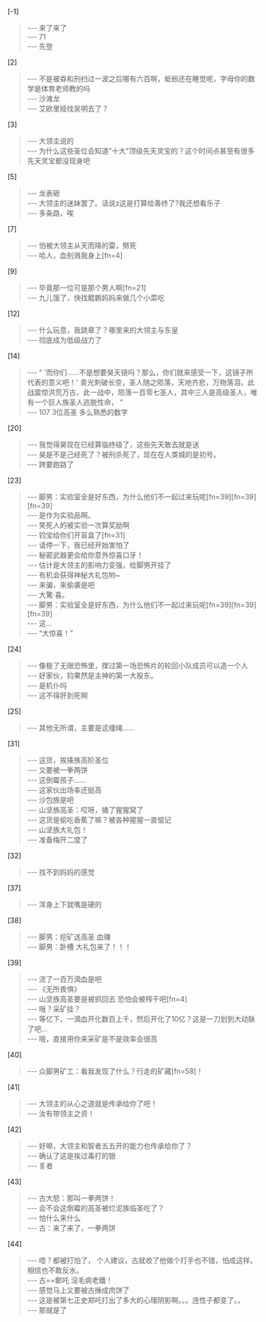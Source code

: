 
[-1] 
>--- 来了来了<br>
>--- 71<br>
>--- 先登<br>

[2] 
>--- 不是被昋和刑扫过一波之后哪有六百啊，蚯蚓还在睡觉呢，字母你的数学是体育老师教的吗<br>
>--- 沙滩龙<br>
>--- 艾欧里娅找吴明去了？<br>

[3] 
>--- 大领主说的<br>
>--- 为什么这些圣位会知道"十大"顶级先天灵宝的？这个时间点甚至有很多先天灵宝都没现身吧<br>

[5] 
>--- 龙表砸<br>
>--- 大领主的迷妹罢了。话说z这是打算给善终了?我还想看乐子<br>
>--- 多条路，唉<br>

[7] 
>--- 怕被大领主从天而降的雷，劈死<br>
>--- 哈人，血别溅我身上[fn=4]<br>

[9] 
>--- 毕竟那一位可是那个男人啊[fn=21]<br>
>--- 九儿饿了，快找鲲鹏妈妈来做几个小菜吃<br>

[12] 
>--- 什么玩意，我跳章了？哪里来的大领主与东皇<br>
>--- 彻底成为低级战力了<br>

[14] 
>--- “
'而你们……不是想要昊天镜吗？那么，你们就来感受一下，这镜子所代表的意义吧！'
青光刺破长空，圣人随之陨落，天地齐悲，万物落泪，此战震惊洪荒万古，此一战中，陨落一百零七圣人，其中三人是高级圣人，唯有一个巨人族圣人逃脱性命，
”<br>
>--- 107 3位高圣  多么熟悉的数字<br>

[20] 
>--- 我觉得昊现在已经算临终级了，这些先天敢去就是送<br>
>--- 昊是不是己经死了？被刑杀死了，现在在人类城的是初号。<br>
>--- 跨要跑路了<br>

[23] 
>--- 脚男：实验室全是好东西，为什么他们不一起过来玩呢[fn=39][fn=39][fn=39]<br>
>--- 是作为实验品啊。<br>
>--- 笑死人的被实验一次算奖励啊<br>
>--- 钧宝给你们开盲盒了[fn=31]<br>
>--- 请停一下，我已经开始害怕了<br>
>--- 秘密武器更会给你意外惊喜口牙！<br>
>--- 估计是大领主的影响力变强，给脚男开挂了<br>
>--- 有机会获得神秘大礼包哟~<br>
>--- 来骗，来偷袭是吧<br>
>--- 大驚·喜。<br>
>--- 脚男：实验室全是好东西，为什么他们不一起过来玩呢[fn=39][fn=39][fn=39]<br>
>--- 这…<br>
>--- “大惊喜！”<br>

[24] 
>--- 像极了无限恐怖里，撑过第一场恐怖片的轮回小队成员可以造一个人<br>
>--- 好家伙，钧果然是主神的第一大股东。<br>
>--- 是机仆吗<br>
>--- 这不得肝到死啊<br>

[25] 
>--- 其他无所谓，主要是这缰绳……<br>

[31] 
>--- 这货，挨揍族高阶圣位<br>
>--- 又要被一拳两饼<br>
>--- 这倒霉孩子……<br>
>--- 这家伙出场率还挺高<br>
>--- 沙包族是吧<br>
>--- 山坚族高圣：哎呀，捅了猩猩窝了<br>
>--- 这货是偷吃香蕉了嘛？被各种猩猩一直惦记<br>
>--- 山坚族大礼包！<br>
>--- 准备梅开二度了<br>

[32] 
>--- 找不到妈妈的感觉<br>

[37] 
>--- 浑身上下就嘴是硬的<br>

[38] 
>--- 脚男：挖矿送高圣 血赚<br>
>--- 脚男：卧槽 大礼包来了！！！<br>

[39] 
>--- 流了一百万滴血是吧<br>
>--- 《无所畏惧》<br>
>--- 山坚族高圣要是被抓回去 恐怕会被榨干吧[fn=4]<br>
>--- 哦？采矿挂？<br>
>--- 等亿下，一滴血开化数百上千，然后开化了10亿？这是一刀划到大动脉了吧…<br>
>--- 哦，直接用你来采矿是不是效率会很高<br>

[40] 
>--- 众脚男矿工：看我发现了什么？行走的矿藏[fn=58]！<br>

[41] 
>--- 大领主的从心之道就是传承给你了吧！<br>
>--- 汝有带领主之资！<br>

[42] 
>--- 好嘛，大领主和智者五五开的能力也传承给你了？<br>
>--- 确认了这是挨过毒打的银<br>
>--- 豸者<br>

[43] 
>--- 古大怒：那叫一拳两饼！<br>
>--- 会不会这倒霉的高圣被烂泥族临圣吃了？<br>
>--- 怕什么来什么<br>
>--- 古：来了来了，一拳两饼<br>

[44] 
>--- 唔？都被打怕了，
个人建议，古就收了他做个打手也不错，怕成这样。相信也不敢反水。<br>
>--- 古=\=鄭吒
沒毛病老鐵！<br>
>--- 感觉马上又要被古捶成肉饼了<br>
>--- 这是被第七正史郑吒打出了多大的心理阴影啊。。。连性子都变了。。<br>
>--- 那就是了<br>
